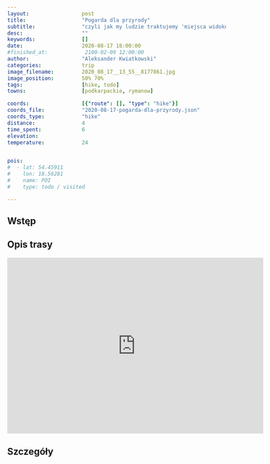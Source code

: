 ```yaml
---
layout:                 post
title:                  "Pogarda dla przyrody"
subtitle:               "czyli jak my ludzie traktujemy 'miejsca widokowe'"
desc:                   ""
keywords:               []
date:                   2020-08-17 18:00:00
#finished_at:            2100-02-09 12:00:00
author:                 "Aleksander Kwiatkowski"
categories:             trip
image_filename:         2020_08_17__13_55__8177861.jpg
image_position:         50% 70%
tags:                   [hike, todo]
towns:                  [podkarpackie, rymanow]

coords:                 [{"route": [], "type": "hike"}]
coords_file:            "2020-08-17-pogarda-dla-przyrody.json"
coords_type:            "hike"
distance:               4
time_spent:             6
elevation:              
temperature:            24


pois:
#  - lat: 54.45911
#    lon: 18.56281
#    name: POI
#    type: todo / visited

---
```



## Wstęp

## Opis trasy

<iframe height='405' width='590' frameborder='0' allowtransparency='true' scrolling='no' src='https://www.strava.com/activities/3966854601/embed/6d43b32003dab486f89da42387502a23ebf503b4'></iframe>

## Szczegóły

